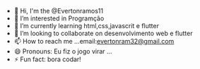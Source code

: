 - 👋 Hi, I'm the @Evertonramos11
- 👀 I’m interested in Programção
- 🌱 I’m currently learning html,css,javascrit e flutter
- 💞️ I’m looking to collaborate on desenvolvimento web e flutter
- 📫 How to reach me ...email:evertonram32@gmail.com
- 😄 Pronouns: Eu fiz o jogo virar ...
- ⚡ Fun fact: bora codar!

<!---
Evertonramos11/Evertonramos11 is a ✨ special ✨ repository because its `README.md` (this file) appears on your GitHub profile.
You can click the Preview link to take a look at your changes.
--->

